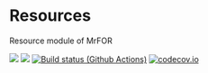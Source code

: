 # Resources
Resource module of MrFOR

[![](https://img.shields.io/badge/docs-stable-blue.svg)](https://ecoformod.github.io/MrFOR_resource.jl/stable)
[![](https://img.shields.io/badge/docs-dev-blue.svg)](https://ecoformod.github.io/MrFOR_resource.jl/dev)
[![Build status (Github Actions)](https://github.com/ecoformod/MrFOR_resource.jl/workflows/CI/badge.svg)](https://github.com/ecoformod/MrFOR_resource.jl/actions)
[![codecov.io](http://codecov.io/github/ecoformod/MrFOR_resource.jl/coverage.svg?branch=main)](http://codecov.io/github/ecoformod/MrFOR_resource.jl?branch=main)



